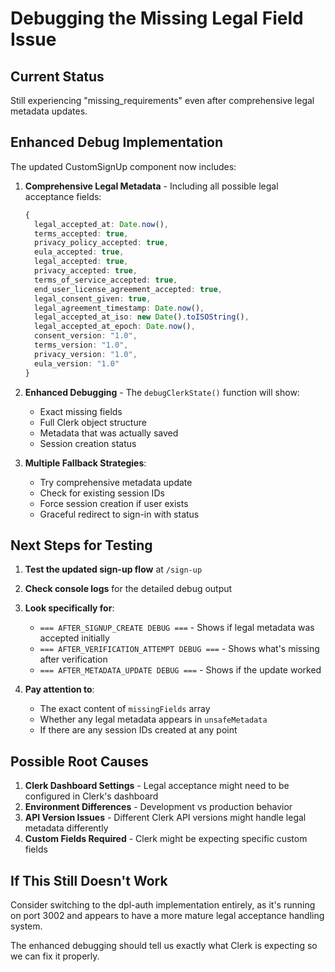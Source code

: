 # Debugging the Missing Legal Field Issue

## Current Status
Still experiencing "missing_requirements" even after comprehensive legal metadata updates.

## Enhanced Debug Implementation

The updated CustomSignUp component now includes:

1. **Comprehensive Legal Metadata** - Including all possible legal acceptance fields:
   ```typescript
   {
     legal_accepted_at: Date.now(),
     terms_accepted: true,
     privacy_policy_accepted: true,
     eula_accepted: true,
     legal_accepted: true,
     privacy_accepted: true,
     terms_of_service_accepted: true,
     end_user_license_agreement_accepted: true,
     legal_consent_given: true,
     legal_agreement_timestamp: Date.now(),
     legal_accepted_at_iso: new Date().toISOString(),
     legal_accepted_at_epoch: Date.now(),
     consent_version: "1.0",
     terms_version: "1.0",
     privacy_version: "1.0",
     eula_version: "1.0"
   }
   ```

2. **Enhanced Debugging** - The `debugClerkState()` function will show:
   - Exact missing fields
   - Full Clerk object structure
   - Metadata that was actually saved
   - Session creation status

3. **Multiple Fallback Strategies**:
   - Try comprehensive metadata update
   - Check for existing session IDs
   - Force session creation if user exists
   - Graceful redirect to sign-in with status

## Next Steps for Testing

1. **Test the updated sign-up flow** at `/sign-up`
2. **Check console logs** for the detailed debug output
3. **Look specifically for**:
   - `=== AFTER_SIGNUP_CREATE DEBUG ===` - Shows if legal metadata was accepted initially
   - `=== AFTER_VERIFICATION_ATTEMPT DEBUG ===` - Shows what's missing after verification
   - `=== AFTER_METADATA_UPDATE DEBUG ===` - Shows if the update worked

4. **Pay attention to**:
   - The exact content of `missingFields` array
   - Whether any legal metadata appears in `unsafeMetadata`
   - If there are any session IDs created at any point

## Possible Root Causes

1. **Clerk Dashboard Settings** - Legal acceptance might need to be configured in Clerk's dashboard
2. **Environment Differences** - Development vs production behavior
3. **API Version Issues** - Different Clerk API versions might handle legal metadata differently
4. **Custom Fields Required** - Clerk might be expecting specific custom fields

## If This Still Doesn't Work

Consider switching to the dpl-auth implementation entirely, as it's running on port 3002 and appears to have a more mature legal acceptance handling system.

The enhanced debugging should tell us exactly what Clerk is expecting so we can fix it properly.
